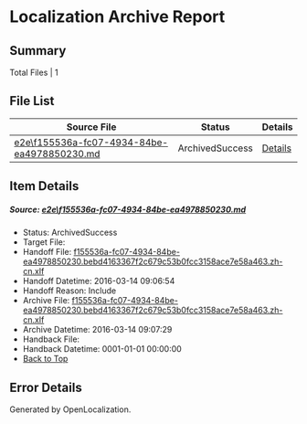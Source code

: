 # <a name='report-top'></a> Localization Archive Report

## Summary
 Total Files | 1

## File List
 Source File | Status | Details 
 ----------- | ------ | ------- 
 [e2e\f155536a-fc07-4934-84be-ea4978850230.md](https://github.com/OpenLocalizationTest/oltest/blob/6f602a25d82fd6a912fcd4b9aafaeb44368beb80/e2e/f155536a-fc07-4934-84be-ea4978850230.md) | ArchivedSuccess | [Details](#4bb1f7169150350a0cdca6965050124145287caf7)

## Item Details
##### <a name='4bb1f7169150350a0cdca6965050124145287caf7'></a> Source: [e2e\f155536a-fc07-4934-84be-ea4978850230.md](https://github.com/OpenLocalizationTest/oltest/blob/6f602a25d82fd6a912fcd4b9aafaeb44368beb80/e2e/f155536a-fc07-4934-84be-ea4978850230.md)
* Status: ArchivedSuccess
* Target File: 
* Handoff File: [f155536a-fc07-4934-84be-ea4978850230.bebd4163367f2c679c53b0fcc3158ace7e58a463.zh-cn.xlf](https://github.com/OpenLocalizationTestOrg/olhandoff/blob/7796910f523f8ea8805718bb6fb3ce7bf38111e2/ol-handoff/OpenLocalizationTestOrg/oltest.zh-cn/yuwzho/ht/f155536a-fc07-4934-84be-ea4978850230.bebd4163367f2c679c53b0fcc3158ace7e58a463.zh-cn.xlf)
* Handoff Datetime: 2016-03-14 09:06:54
* Handoff Reason: Include
* Archive File: [f155536a-fc07-4934-84be-ea4978850230.bebd4163367f2c679c53b0fcc3158ace7e58a463.zh-cn.xlf](https://github.com/OpenLocalizationTestOrg/olhandoff/blob/92f434dc20a90130ab7daef1bbb65c8cab823924/ol-handoff/OpenLocalizationTestOrg/oltest.zh-cn/yuwzho/ht/archive/f155536a-fc07-4934-84be-ea4978850230.bebd4163367f2c679c53b0fcc3158ace7e58a463.zh-cn.xlf)
* Archive Datetime: 2016-03-14 09:07:29
* Handback File: 
* Handback Datetime: 0001-01-01 00:00:00
* [Back to Top](#report-top)


## Error Details

Generated by OpenLocalization.
